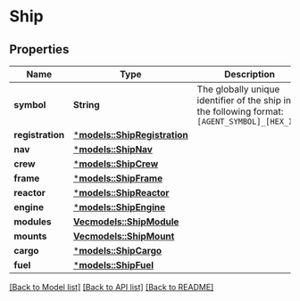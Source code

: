 # Ship

## Properties
Name | Type | Description | Notes
------------ | ------------- | ------------- | -------------
**symbol** | **String** | The globally unique identifier of the ship in the following format: `[AGENT_SYMBOL]_[HEX_ID]` | 
**registration** | [***models::ShipRegistration**](ShipRegistration.md) |  | 
**nav** | [***models::ShipNav**](ShipNav.md) |  | 
**crew** | [***models::ShipCrew**](ShipCrew.md) |  | 
**frame** | [***models::ShipFrame**](ShipFrame.md) |  | 
**reactor** | [***models::ShipReactor**](ShipReactor.md) |  | 
**engine** | [***models::ShipEngine**](ShipEngine.md) |  | 
**modules** | [**Vec<models::ShipModule>**](ShipModule.md) |  | 
**mounts** | [**Vec<models::ShipMount>**](ShipMount.md) |  | 
**cargo** | [***models::ShipCargo**](ShipCargo.md) |  | 
**fuel** | [***models::ShipFuel**](ShipFuel.md) |  | 

[[Back to Model list]](../README.md#documentation-for-models) [[Back to API list]](../README.md#documentation-for-api-endpoints) [[Back to README]](../README.md)


